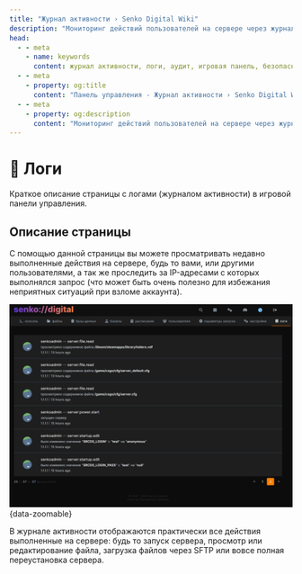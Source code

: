```yaml
---
title: "Журнал активности › Senko Digital Wiki"
description: "Мониторинг действий пользователей на сервере через журнал активности. Отслеживание изменений и аудит безопасности."
head:
  - - meta
    - name: keywords
      content: журнал активности, логи, аудит, игровая панель, безопасность сервера
  - - meta
    - property: og:title 
      content: "Панель управления - Журнал активности › Senko Digital Wiki"
  - - meta
    - property: og:description
      content: "Мониторинг действий пользователей на сервере через журнал активности. Отслеживание изменений и аудит безопасности."
---
```


# 📖 Логи

Краткое описание страницы с логами (журналом активности) в игровой панели управления.

## Описание страницы

С помощью данной страницы вы можете просматривать недавно выполненные действия на сервере, будь то вами, или другими пользователями, а так же проследить за IP-адресами с которых выполнялся запрос (что может быть очень полезно для избежания неприятных ситуаций при взломе аккаунта).

![logs page in the game panel](/images/panel/logs.png){data-zoomable}

В журнале активности отображаются практически все действия выполненные на сервере: будь то запуск сервера, просмотр или редактирование файла, загрузка файлов через SFTP или вовсе полная переустановка сервера.
